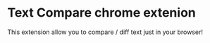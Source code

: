 # Text Compare chrome extenion

This extension allow you to compare / diff text just in your browser!
